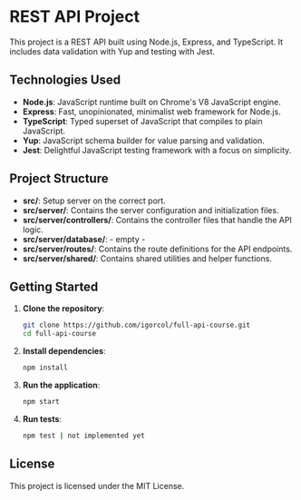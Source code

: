 # REST API Project

This project is a REST API built using Node.js, Express, and TypeScript. It includes data validation with Yup and testing with Jest.

## Technologies Used

- **Node.js**: JavaScript runtime built on Chrome's V8 JavaScript engine.
- **Express**: Fast, unopinionated, minimalist web framework for Node.js.
- **TypeScript**: Typed superset of JavaScript that compiles to plain JavaScript.
- **Yup**: JavaScript schema builder for value parsing and validation.
- **Jest**: Delightful JavaScript testing framework with a focus on simplicity.

## Project Structure

- **src/**: Setup server on the correct port.
- **src/server/**: Contains the server configuration and initialization files.
- **src/server/controllers/**: Contains the controller files that handle the API logic.
- **src/server/database/**: - empty -
- **src/server/routes/**: Contains the route definitions for the API endpoints.
- **src/server/shared/**: Contains shared utilities and helper functions.

## Getting Started

1. **Clone the repository**:
    ```sh
    git clone https://github.com/igorcol/full-api-course.git
    cd full-api-course
    ```

2. **Install dependencies**:
    ```sh
    npm install
    ```

3. **Run the application**:
    ```sh
    npm start
    ```

4. **Run tests**:
    ```sh
    npm test | not implemented yet 
    ```

## License

This project is licensed under the MIT License.
